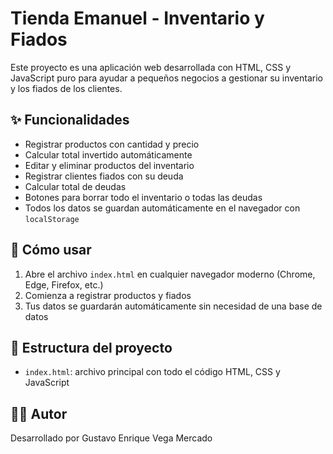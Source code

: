 # Tienda Emanuel - Inventario y Fiados

Este proyecto es una aplicación web desarrollada con HTML, CSS y JavaScript puro para ayudar a pequeños negocios a gestionar su inventario y los fiados de los clientes.

## ✨ Funcionalidades

- Registrar productos con cantidad y precio
- Calcular total invertido automáticamente
- Editar y eliminar productos del inventario
- Registrar clientes fiados con su deuda
- Calcular total de deudas
- Botones para borrar todo el inventario o todas las deudas
- Todos los datos se guardan automáticamente en el navegador con `localStorage`

## 🚀 Cómo usar

1. Abre el archivo `index.html` en cualquier navegador moderno (Chrome, Edge, Firefox, etc.)
2. Comienza a registrar productos y fiados
3. Tus datos se guardarán automáticamente sin necesidad de una base de datos

## 📂 Estructura del proyecto

- `index.html`: archivo principal con todo el código HTML, CSS y JavaScript

## 🧑‍💻 Autor

Desarrollado por Gustavo Enrique Vega Mercado
